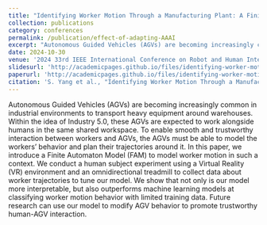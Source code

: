 ```yaml
---
title: "Identifying Worker Motion Through a Manufacturing Plant: A Finite Automaton Model"
collection: publications
category: conferences
permalink: /publication/effect-of-adapting-AAAI
excerpt: "Autonomous Guided Vehicles (AGVs) are becoming increasingly common in industrial environments to transport heavy equipment around warehouses. Within the idea of Industry 5.0, these AGVs are expected to work alongside humans in the same shared workspace. To enable smooth and trustworthy interaction between workers and AGVs, the AGVs must be able to model the workers’ behavior and plan their trajectories..."
date: 2024-10-30
venue: '2024 33rd IEEE International Conference on Robot and Human Interactive Communication (ROMAN)'
slidesurl: 'http://academicpages.github.io/files/identifying-worker-motion-ROMAN-slides.pdf'
paperurl: 'http://academicpages.github.io/files/identifying-worker-motion-ROMAN.pdf'
citation: 'S. Yang et al., "Identifying Worker Motion Through a Manufacturing Plant: A Finite Automaton Model," 2024 33rd IEEE International Conference on Robot and Human Interactive Communication (ROMAN), Pasadena, CA, USA, 2024, pp. 1970-1977, doi: 10.1109/RO-MAN60168.2024.10731360.'
---
```


Autonomous Guided Vehicles (AGVs) are becoming increasingly common in industrial environments to transport heavy equipment around warehouses. Within the idea of Industry 5.0, these AGVs are expected to work alongside humans in the same shared workspace. To enable smooth and trustworthy interaction between workers and AGVs, the AGVs must be able to model the workers’ behavior and plan their trajectories around it. In this paper, we introduce a Finite Automaton Model (FAM) to model worker motion in such a context. We conduct a human subject experiment using a Virtual Reality (VR) environment and an omnidirectional treadmill to collect data about worker trajectories to tune our model. We show that not only is our model more interpretable, but also outperforms machine learning models at classifying worker motion behavior with limited training data. Future research can use our model to modify AGV behavior to promote trustworthy human-AGV interaction.
